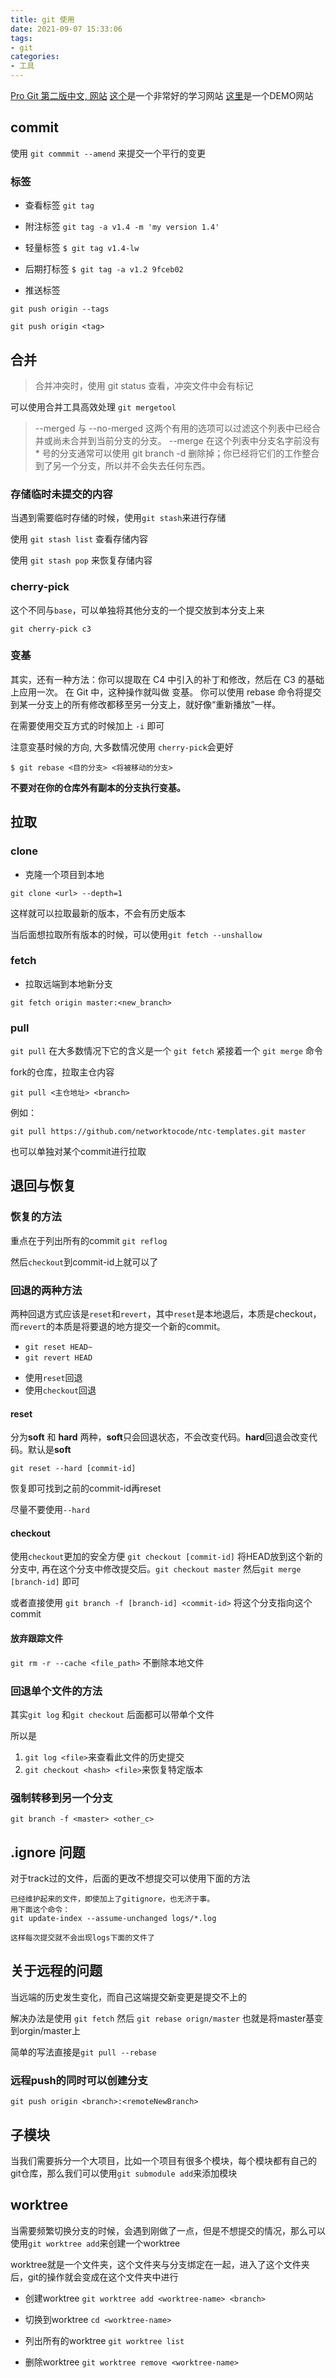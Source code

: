 ```yaml
---
title: git 使用
date: 2021-09-07 15:33:06
tags:
- git
categories:
- 工具
---
```



[Pro Git 第二版中文, 网站](https://progit.bootcss.com/)
[这个](https://oschina.gitee.io/learn-git-branching/)是一个非常好的学习网站
[这里](https://learngitbranching.js.org/?NODEMO=&locale=zh_CN)是一个DEMO网站



## commit

使用 `git commmit --amend` 来提交一个平行的变更

### 标签

- 查看标签 `git tag`


* 附注标签
`git tag -a v1.4 -m 'my version 1.4'`

* 轻量标签
`$ git tag v1.4-lw`

* 后期打标签
`$ git tag -a v1.2 9fceb02`

* 推送标签

`git push origin --tags`

`git push origin <tag>`


## 合并

> 合并冲突时，使用  git status 查看，冲突文件中会有标记


可以使用合并工具高效处理 `git mergetool`

> --merged 与 --no-merged 这两个有用的选项可以过滤这个列表中已经合并或尚未合并到当前分支的分支。 --merge 在这个列表中分支名字前没有 * 号的分支通常可以使用 git branch -d 删除掉；你已经将它们的工作整合到了另一个分支，所以并不会失去任何东西。

### 存储临时未提交的内容

当遇到需要临时存储的时候，使用`git stash`来进行存储

使用 `git stash list` 查看存储内容

使用 `git stash pop` 来恢复存储内容

### cherry-pick

这个不同与`base`，可以单独将其他分支的一个提交放到本分支上来

`git cherry-pick c3`

### 变基

其实，还有一种方法：你可以提取在 C4 中引入的补丁和修改，然后在 C3 的基础上应用一次。 在 Git 中，这种操作就叫做 变基。 你可以使用 rebase 命令将提交到某一分支上的所有修改都移至另一分支上，就好像“重新播放”一样。

在需要使用交互方式的时候加上 `-i` 即可

注意变基时候的方向, 大多数情况使用 `cherry-pick`会更好

`$ git rebase <目的分支> <将被移动的分支>`

**不要对在你的仓库外有副本的分支执行变基。**

## 拉取

### clone

- 克隆一个项目到本地

`git clone <url> --depth=1`

这样就可以拉取最新的版本，不会有历史版本

当后面想拉取所有版本的时候，可以使用`git fetch --unshallow`

### fetch

- 拉取远端到本地新分支

`git fetch origin master:<new_branch>`


### pull

`git pull` 在大多数情况下它的含义是一个 `git fetch` 紧接着一个 `git merge` 命令

fork的仓库，拉取主仓内容

`git pull <主仓地址> <branch>`

例如：

`git pull https://github.com/networktocode/ntc-templates.git master`

也可以单独对某个commit进行拉取

## 退回与恢复

### 恢复的方法

重点在于列出所有的commit
`git reflog`

然后`checkout`到commit-id上就可以了

### 回退的两种方法

两种回退方式应该是`reset`和`revert`，其中`reset`是本地退后，本质是checkout，而`revert`的本质是将要退的地方提交一个新的commit。

- `git reset HEAD~`
- `git revert HEAD`

* 使用`reset`回退
* 使用`checkout`回退

#### reset
分为**soft** 和 **hard** 两种，**soft**只会回退状态，不会改变代码。**hard**回退会改变代码。默认是**soft**

`git reset --hard [commit-id]`

恢复即可找到之前的commit-id再reset

尽量不要使用`--hard`

#### checkout

使用`checkout`更加的安全方便
`git checkout [commit-id]` 将HEAD放到这个新的分支中, 再在这个分支中修改提交后。`git checkout master` 然后`git merge [branch-id]` 即可

或者直接使用 `git branch -f [branch-id] <commit-id>` 将这个分支指向这个commit

#### 放弃跟踪文件

`git rm -r --cache <file_path>` 不删除本地文件

### 回退单个文件的方法

其实`git log` 和`git checkout` 后面都可以带单个文件

所以是
1. `git log <file>`来查看此文件的历史提交
2. `git checkout <hash> <file>`来恢复特定版本

### 强制转移到另一个分支

`git branch -f <master> <other_c>`


## .ignore 问题

对于track过的文件，后面的更改不想提交可以使用下面的方法

```
已经维护起来的文件，即使加上了gitignore，也无济于事。
用下面这个命令：
git update-index --assume-unchanged logs/*.log

这样每次提交就不会出现logs下面的文件了
```


## 关于远程的问题

当远端的历史发生变化，而自己这端提交新变更是提交不上的

解决办法是使用 `git fetch` 然后 `git rebase orign/master` 也就是将master基变到orgin/master上

简单的写法直接是`git pull --rebase`


### 远程push的同时可以创建分支

`git push origin <branch>:<remoteNewBranch>`


## 子模块

当我们需要拆分一个大项目，比如一个项目有很多个模块，每个模块都有自己的git仓库，那么我们可以使用`git submodule add`来添加模块

## worktree

当需要频繁切换分支的时候，会遇到刚做了一点，但是不想提交的情况，那么可以使用`git worktree add`来创建一个worktree

worktree就是一个文件夹，这个文件夹与分支绑定在一起，进入了这个文件夹后，git的操作就会变成在这个文件夹中进行

- 创建worktree
`git worktree add <worktree-name> <branch>`

- 切换到worktree
`cd <worktree-name>`

- 列出所有的worktree
`git worktree list`

- 删除worktree
`git worktree remove <worktree-name>`